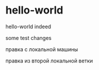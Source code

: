 # hello-world
hello-world indeed

some test changes


правка с локальной машины

правка из второй локальной ветки